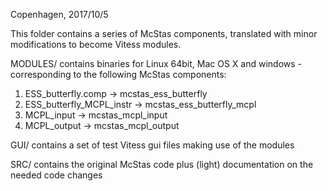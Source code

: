 Copenhagen, 2017/10/5

This folder contains a series of McStas components, translated with minor modifications to become Vitess modules.

MODULES/ contains binaries for Linux 64bit, Mac OS X and windows - corresponding to the following McStas components:
1) ESS_butterfly.comp -> mcstas_ess_butterfly
2) ESS_butterfly_MCPL_instr -> mcstas_ess_butterfly_mcpl
3) MCPL_input -> mcstas_mcpl_input
4) MCPL_output -> mcstas_mcpl_output

GUI/ contains a set of test Vitess gui files making use of the modules

SRC/ contains the original McStas code plus (light) documentation on the needed code changes


